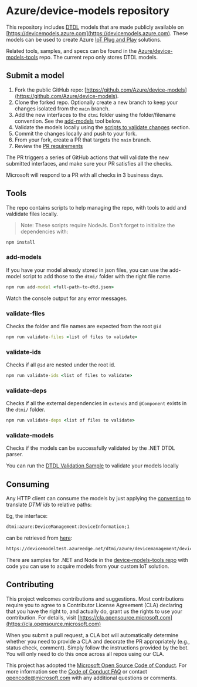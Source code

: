 
# Azure/device-models repository

This repository includes [DTDL](https://aka.ms/dtdl) models that are made publicly available on [https://devicemodels.azure.com](https://devicemodels.azure.com). These models can be used to create Azure [IoT Plug and Play](https://aka.ms/iotpnp) solutions.

Related tools, samples, and specs can be found in the [Azure/device-models-tools](https://github.com/Azure/device-models-tools) repo. The current repo only stores DTDL models.

## Submit a model

1. Fork the public GitHub repo: [https://github.com/Azure/device-models](https://github.com/Azure/device-models).
1. Clone the forked repo. Optionally create a new branch to keep your changes isolated from the `main` branch.
1. Add the new interfaces to the `dtmi` folder using the folder/filename convention. See the [add-models](#add-models) tool below.
1. Validate the models locally using the [scripts to validate changes](#validate-files) section.
1. Commit the changes locally and push to your fork.
1. From your fork, create a PR that targets the `main` branch.
1. Review the [PR requirements](pr-reqs.md)

The PR triggers a series of GitHub actions that will validate the new submitted interfaces, and make sure your PR satisfies all the checks.

Microsoft will respond to a PR with all checks in 3 business days.

## Tools

The repo contains scripts to help managing the repo, with tools to add and valdidate files locally.

> Note: These scripts require NodeJs. Don't forget to initialize the dependencies with:

```cmd
npm install
```

### add-models

If you have your model already stored in json files, you can use the add-model script to add those to the `dtmi/` folder with the right file name.

```cmd
npm run add-model <full-path-to-dtd.json>
```

Watch the console output for any error messages.

### validate-files

Checks the folder and file names are expected from the root `@id`

```cmd
npm run validate-files <list of files to validate>
```

### validate-ids

Checks if all `@id` are nested under the root id.

```cmd
npm run validate-ids <list of files to validate>
```

### validate-deps

Checks if all the external dependencies in `extends` and `@Component` exists in the `dtmi/` folder.

```cmd
npm run validate-deps <list of files to validate>
```

### validate-models

Checks if the models can be successfully validated by the .NET DTDL parser.

You can run the [DTDL Validation Sample](https://github.com/Azure-Samples/DTDL-Validator) to validate your models locally

## Consuming

Any HTTP client can consume the models by just applying the [convention](https://github.com/Azure/device-models-tools/wiki/Resolution-Convention) to translate *DTMI ids* to relative paths:

Eg, the interface:

```cmd
dtmi:azure:DeviceManagement:DeviceInformation;1
```

can be retrieved from [here](https://devicemodeltest.azureedge.net/dtmi/azure/devicemanagement/deviceinformation-1.json):

```cmd
https://devicemodeltest.azureedge.net/dtmi/azure/devicemanagement/deviceinformation-1.json
```

There are samples for .NET and Node in the [device-models-tools repo](https://github.com/Azure/device-models-tools) with code you can use to acquire models from your custom IoT solution.

## Contributing

This project welcomes contributions and suggestions.  Most contributions require you to agree to a
Contributor License Agreement (CLA) declaring that you have the right to, and actually do, grant us
the rights to use your contribution. For details, visit [https://cla.opensource.microsoft.com](https://cla.opensource.microsoft.com)

When you submit a pull request, a CLA bot will automatically determine whether you need to provide
a CLA and decorate the PR appropriately (e.g., status check, comment). Simply follow the instructions
provided by the bot. You will only need to do this once across all repos using our CLA.

This project has adopted the [Microsoft Open Source Code of Conduct](https://opensource.microsoft.com/codeofconduct/).
For more information see the [Code of Conduct FAQ](https://opensource.microsoft.com/codeofconduct/faq/) or
contact [opencode@microsoft.com](mailto:opencode@microsoft.com) with any additional questions or comments.
